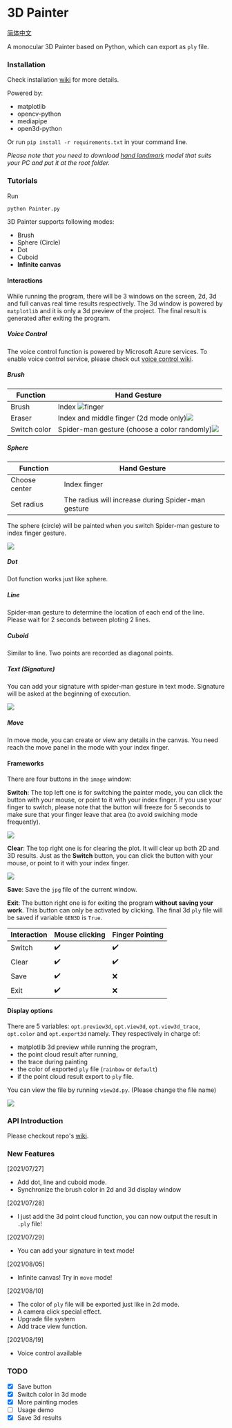 # 3D Painter

[简体中文](https://github.com/HarryXD2018/3DPainter/blob/master/README_CN.md)

A monocular 3D Painter based on Python, which can export as `ply` file. 

### Installation

Check installation [wiki](https://github.com/HarryXD2018/3DPainter/wiki/Installation) for more details. 

Powered by: 

- matplotlib
- opencv-python
- mediapipe
- open3d-python

Or run `pip install -r requirements.txt` in your command line. 

*Please note that you need to download [hand landmark](https://github.com/google/mediapipe/tree/master/mediapipe/modules/hand_landmark) model that suits your PC and put it at the root folder.*

### Tutorials

Run

~~~ cmd
python Painter.py
~~~

3D Painter supports following modes:

- Brush
- Sphere (Circle)
- Dot
- Cuboid
- **Infinite canvas**

#### Interactions
While running the program, there will be 3 windows on the screen, 2d, 3d and full canvas real time results respectively. The 3d window is powered by `matplotlib` and it is only a 3d preview of the project. The final result is generated after exiting the program. 

##### Voice Control

The voice control function is powered by Microsoft Azure services. To enable voice control service, please check out [voice control wiki](https://github.com/HarryXD2018/3DPainter/wiki/Installation#voice-control-service). 

##### Brush

| Function     | Hand Gesture                                                 |
| ------------ | ------------------------------------------------------------ |
| Brush        | Index ![finger](https://github.com/HarryXD2018/3DPainter/blob/master/demo/brush.gif) |
| Eraser       | Index and middle finger (2d mode only)![](https://github.com/HarryXD2018/3DPainter/blob/master/demo/eraser.gif) |
| Switch color | Spider-man gesture (choose a color randomly)![](https://github.com/HarryXD2018/3DPainter/blob/master/demo/color.gif) |

##### Sphere

| Function      | Hand Gesture                                       |
| ------------- | -------------------------------------------------- |
| Choose center | Index finger                                       |
| Set radius    | The radius will increase during Spider-man gesture |

The sphere (circle) will be painted when you switch Spider-man gesture to index finger gesture. 

![](https://github.com/HarryXD2018/3DPainter/blob/master/demo/sphere.gif)

##### Dot

Dot function works just like sphere. 

##### Line 

Spider-man gesture to determine the location of each end of the line. Please wait for 2 seconds between ploting 2 lines. 

##### Cuboid

Similar to line. Two points are recorded as diagonal points. 

##### Text (Signature)

You can add your signature with spider-man gesture in text mode. Signature will be asked at the beginning of execution.

![](https://github.com/HarryXD2018/3DPainter/blob/master/demo/Signature.png)

##### Move

In move mode, you can create or view any details in the canvas.  You need reach the move panel in the mode with your index finger. 

#### Frameworks

There are four buttons in the `image` window:

**Switch**: The top left one is for switching the painter mode, you can click the button with your mouse, or point to it with your index finger. If you use your finger to switch, please note that the button will freeze for 5 seconds to make sure that your finger leave that area (to avoid swiching mode frequently). 

![](https://github.com/HarryXD2018/3DPainter/blob/master/demo/switch_mode.gif)

**Clear**: The top right one is for clearing the plot. It will clear up both 2D and 3D results. Just as the **Switch** button, you can click the button with your mouse, or point to it with your index finger. 

![](https://github.com/HarryXD2018/3DPainter/blob/master/demo/clear.gif)

**Save**: Save the `jpg` file of the current window. 

**Exit**: The button right one is for exiting the program **without saving your work**. This button can only be activated by clicking. The final 3d `ply` file will be saved if variable `GEN3D` is `True`. 

| Interaction | Mouse clicking     | Finger Pointing    |
| ----------- | ------------------ | ------------------ |
| Switch      | :heavy_check_mark: | :heavy_check_mark: |
| Clear       | :heavy_check_mark: | :heavy_check_mark: |
| Save        | :heavy_check_mark: | :x:                |
| Exit        | :heavy_check_mark: | :x:                |

#### Display options
There are 5 variables: `opt.preview3d`, `opt.view3d`, `opt.view3d_trace`, `opt.color` and `opt.export3d` namely. They respectively in charge of:
- matplotlib 3d preview while running the program,
- the point cloud result after running,
- the trace during painting
- the color of exported `ply` file (`rainbow` or `default`)
- if the point cloud result export to `ply` file. 

You can view the file by running `view3d.py`. (Please change the file name)

![](https://github.com/HarryXD2018/3DPainter/blob/master/demo/3dresult.png)

### API Introduction

Please checkout repo's [wiki](https://github.com/HarryXD2018/3DPainter/wiki/Document). 

### New Features

[2021/07/27]

- Add dot, line and cuboid mode. 
- Synchronize the brush color in 2d and 3d display window

[2021/07/28]

- I just add the 3d point cloud function, you can now output the result in `.ply` file!

[2021/07/29]

- You can add your signature in text mode!

[2021/08/05]

- Infinite canvas! Try in `move` mode!

[2021/08/10]

- The color of `ply` file will be exported just like in 2d mode. 
- A camera click special effect. 
- Upgrade file system
- Add trace view function. 

[2021/08/19]

- Voice control available

### TODO

- [x] Save button
- [x] Switch color in 3d mode
- [x] More painting modes
- [ ] Usage demo
- [x] Save 3d results